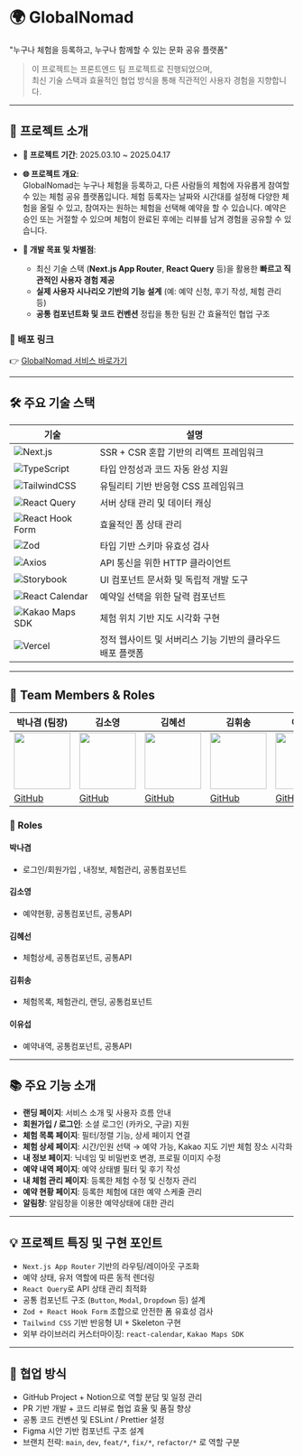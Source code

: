 # 🌍 GlobalNomad

"누구나 체험을 등록하고, 누구나 함께할 수 있는 문화 공유 플랫폼"
> 이 프로젝트는 프론트엔드 팀 프로젝트로 진행되었으며,  
> 최신 기술 스택과 효율적인 협업 방식을 통해 직관적인 사용자 경험을 지향합니다.

---

## 📌 프로젝트 소개

- **📅 프로젝트 기간**: 2025.03.10 ~ 2025.04.17
- **🌐 프로젝트 개요**:  
  GlobalNomad는 누구나 체험을 등록하고, 다른 사람들의 체험에 자유롭게 참여할 수 있는 체험 공유 플랫폼입니다.
  체험 등록자는 날짜와 시간대를 설정해 다양한 체험을 올릴 수 있고, 참여자는 원하는 체험을 선택해 예약을 할 수 있습니다.
  예약은 승인 또는 거절할 수 있으며 체험이 완료된 후에는 리뷰를 남겨 경험을 공유할 수 있습니다.

- **🚀 개발 목표 및 차별점**:
  - 최신 기술 스택 (**Next.js App Router**, **React Query** 등)을 활용한 **빠르고 직관적인 사용자 경험 제공**
  - **실제 사용자 시나리오 기반의 기능 설계** (예: 예약 신청, 후기 작성, 체험 관리 등)
  - **공통 컴포넌트화 및 코드 컨벤션** 정립을 통한 팀원 간 효율적인 협업 구조

 ### 🔗 배포 링크  
👉 [GlobalNomad 서비스 바로가기](https://globalnomad-9a8d.vercel.app/)  


---

## 🛠️ 주요 기술 스택

| 기술 | 설명 |
|------|------|
| ![Next.js](https://img.shields.io/badge/Next.js-000000?style=flat&logo=nextdotjs&logoColor=white) | SSR + CSR 혼합 기반의 리액트 프레임워크 |
| ![TypeScript](https://img.shields.io/badge/TypeScript-3178C6?style=flat&logo=typescript&logoColor=white) | 타입 안정성과 코드 자동 완성 지원 |
| ![TailwindCSS](https://img.shields.io/badge/TailwindCSS-06B6D4?style=flat&logo=tailwindcss&logoColor=white) | 유틸리티 기반 반응형 CSS 프레임워크 |
| ![React Query](https://img.shields.io/badge/React%20Query-FF4154?style=flat&logo=react-query&logoColor=white) | 서버 상태 관리 및 데이터 캐싱 |
| ![React Hook Form](https://img.shields.io/badge/React%20Hook%20Form-EC5990?style=flat&logo=reacthookform&logoColor=white) | 효율적인 폼 상태 관리 |
| ![Zod](https://img.shields.io/badge/Zod-0B122B?style=flat&logo=zod&logoColor=white) | 타입 기반 스키마 유효성 검사 |
| ![Axios](https://img.shields.io/badge/Axios-5A29E4?style=flat&logo=axios&logoColor=white) | API 통신을 위한 HTTP 클라이언트 |
| ![Storybook](https://img.shields.io/badge/Storybook-FF4785?style=flat&logo=storybook&logoColor=white) | UI 컴포넌트 문서화 및 독립적 개발 도구 |
| ![React Calendar](https://img.shields.io/badge/React%20Calendar-3D7EBB?style=flat&logo=react&logoColor=white) | 예약일 선택을 위한 달력 컴포넌트 |
| ![Kakao Maps SDK](https://img.shields.io/badge/Kakao%20Maps%20SDK-FFCD00?style=flat&logo=kakao&logoColor=black) | 체험 위치 기반 지도 시각화 구현 |
| ![Vercel](https://img.shields.io/badge/Vercel-000000?style=flat&logo=vercel&logoColor=white) | 정적 웹사이트 및 서버리스 기능 기반의 클라우드 배포 플랫폼 |

---

## 👥 Team Members & Roles

| 박나겸 (팀장) | 김소영 | 김혜선 | 김휘송 | 이유섭 |
|--------------|--------|--------|--------|--------|
| <img src="https://github.com/nagyum.png" width="100" /> | <img src="https://github.com/kimsoyoung96.png" width="100" /> | <img src="https://github.com/llllliii88iiilllll.png" width="100" /> | <img src="https://github.com/qpalkim.png" width="100" /> | <img src="https://github.com/charie95.png" width="100" /> |
| [GitHub](https://github.com/nagyum) | [GitHub](https://github.com/kimsoyoung96) | [GitHub](https://github.com/llllliii88iiilllll) | [GitHub](https://github.com/qpalkim) | [GitHub](https://github.com/charie95) |

### 🔧 Roles

#### 박나겸
- 로그인/회원가입 , 내정보, 체험관리, 공통컴포넌트

#### 김소영
- 예약현황, 공통컴포넌트, 공통API

#### 김혜선
- 체험상세, 공통컴포넌트, 공통API

#### 김휘송
- 체험목록, 체험관리, 랜딩, 공통컴포넌트

#### 이유섭
- 예약내역, 공통컴포넌트, 공통API

---

## 📚 주요 기능 소개

- **랜딩 페이지**: 서비스 소개 및 사용자 흐름 안내
- **회원가입 / 로그인**: 소셜 로그인 (카카오, 구글) 지원
- **체험 목록 페이지**: 필터/정렬 기능, 상세 페이지 연결
- **체험 상세 페이지**: 시간/인원 선택 → 예약 가능, Kakao 지도 기반 체험 장소 시각화
- **내 정보 페이지**: 닉네임 및 비밀번호 변경, 프로필 이미지 수정
- **예약 내역 페이지**: 예약 상태별 필터 및 후기 작성
- **내 체험 관리 페이지**: 등록한 체험 수정 및 신청자 관리
- **예약 현황 페이지**: 등록한 체험에 대한 예약 스케줄 관리
- **알림창**: 알림창을 이용한 예약상태에 대한 관리 

---

## 💡 프로젝트 특징 및 구현 포인트

- `Next.js App Router` 기반의 라우팅/레이아웃 구조화
- 예약 상태, 유저 역할에 따른 동적 렌더링
- `React Query`로 API 상태 관리 최적화
- 공통 컴포넌트 구조 (`Button`, `Modal`, `Dropdown` 등) 설계
- `Zod + React Hook Form` 조합으로 안전한 폼 유효성 검사
- `Tailwind CSS` 기반 반응형 UI + Skeleton 구현
- 외부 라이브러리 커스터마이징: `react-calendar`, `Kakao Maps SDK`

---

## 🤝 협업 방식

- GitHub Project + Notion으로 역할 분담 및 일정 관리
- PR 기반 개발 + 코드 리뷰로 협업 효율 및 품질 향상
- 공통 코드 컨벤션 및 ESLint / Prettier 설정
- Figma 시안 기반 컴포넌트 구조 설계
- 브랜치 전략: `main`, `dev`, `feat/*`, `fix/*`, `refactor/*` 로 역할 구분
